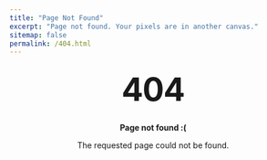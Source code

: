 ```yaml
---
title: "Page Not Found"
excerpt: "Page not found. Your pixels are in another canvas."
sitemap: false
permalink: /404.html
---
```


<style type="text/css" media="screen">
  .container {
    margin: 10px auto;
    max-width: 600px;
    text-align: center;
  }
  h1 {
    margin: 30px 0;
    font-size: 4em;
    line-height: 1;
    letter-spacing: -1px;
  }
</style>

<div class="container">
  <h1>404</h1>
  <p><strong>Page not found :(</strong></p>
  <p>The requested page could not be found.</p>
</div>
